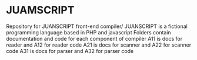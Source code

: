 # JUAMSCRIPT
Repository for JUANSCRIPT front-end compiler/
JUANSCRIPT is a fictional programming language based in PHP and javascript
Folders contain documentation and code for each component of compiler
A11 is docs for reader and A12 for reader code
A21 is docs for scanner and A22 for scanner code
A31 is docs for parser and A32 for parser code
  
